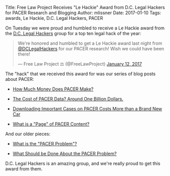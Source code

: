 Title: Free Law Project Receives "Le Hackie" Award from D.C. Legal Hackers for PACER Research and Blogging
Author: mlissner
Date: 2017-01-10
Tags: awards, Le Hackie, D.C. Legal Hackers, PACER

On Tuesday we were proud and humbled to receive a Le Hackie award from the [D.C. Legal Hackers][dclh] group for a top ten legal hack of the year:

<blockquote class="twitter-tweet" data-partner="tweetdeck"><p lang="en" dir="ltr">We&#39;re honored and humbled to get a Le Hackie award last night from <a href="https://twitter.com/DCLegalHackers">@DCLegalHackers</a> for our PACER research! Wish we could have been there!</p>&mdash; Free Law Project ⚖ (@FreeLawProject) <a href="https://twitter.com/FreeLawProject/status/819338360061734912">January 12, 2017</a></blockquote>
<script async src="//platform.twitter.com/widgets.js" charset="utf-8"></script>

The "hack" that we received this award for was our series of blog posts about PACER:
 
 - [How Much Money Does PACER Make?][how-much]
 
 - [The Cost of PACER Data? Around One Billion Dollars.][billion]
 
 - [Downloading Important Cases on PACER Costs More than a Brand New Car][car]
 
 - [What is a "Page" of PACER Content?][page]

And our older pieces:

 - [What is the "PACER Problem"?][wrong]
 
 - [What Should be Done About the PACER Problem?][what]

D.C. Legal Hackers is an amazing group, and we're really proud to get this award from them.

[dclh]: http://dclegalhackers.org/
[how-much]: {filename}/pacer-revenue.md
[billion]: {filename}/pacer-billion-documents.md
[car]: {filename}/the-biggest-dockets-in-recap.md
[page]: {filename}/what-is-a-pacer-page.md
[wrong]: {filename}/what-is-the-pacer-problem.md
[what]: {filename}/what-should-be-done-about-the-pacer-problem.md

